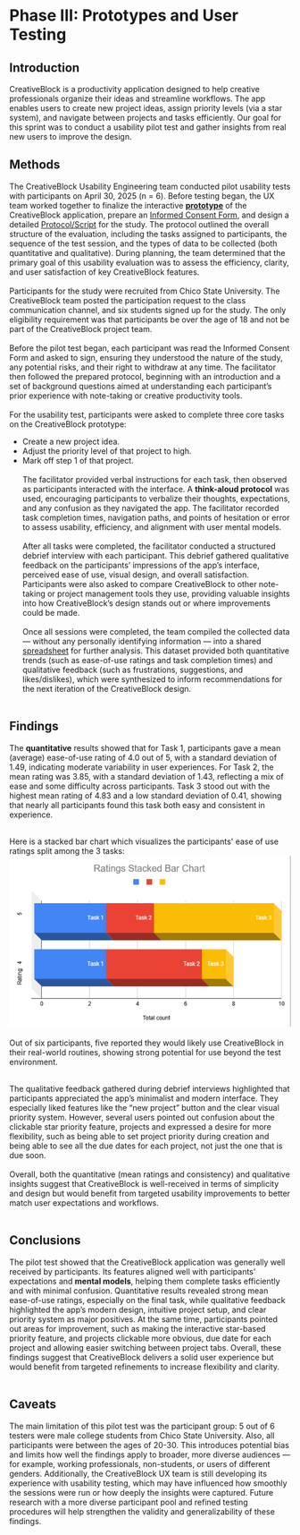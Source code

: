 # Phase III: Prototypes and User Testing

## Introduction

CreativeBlock is a productivity application designed to help creative professionals organize their ideas and streamline workflows. The app enables users to create new project ideas, assign priority levels (via a star system), and navigate between projects and tasks efficiently. Our goal for this sprint was to conduct a usability pilot test and gather insights from real new users to improve the design.

## Methods

The CreativeBlock Usability Engineering team conducted pilot usability tests with participants on April 30, 2025 (n = 6). Before testing began, the UX team worked together to finalize the interactive [**prototype**](https://acrobat.adobe.com/id/urn:aaid:sc:VA6C2:b7f0e105-3acc-4fd2-b82a-e58873120bac) of the CreativeBlock application, prepare an [Informed Consent Form](form.pdf), and design a detailed [Protocol/Script](protocol.pdf) for the study. The protocol outlined the overall structure of the evaluation, including the tasks assigned to participants, the sequence of the test session, and the types of data to be collected (both quantitative and qualitative). During planning, the team determined that the primary goal of this usability evaluation was to assess the efficiency, clarity, and user satisfaction of key CreativeBlock features.<br><br>
Participants for the study were recruited from Chico State University. The CreativeBlock team posted the participation request to the class communication channel, and six students signed up for the study. The only eligibility requirement was that participants be over the age of 18 and not be part of the CreativeBlock project team.<br><br>
Before the pilot test began, each participant was read the Informed Consent Form and asked to sign, ensuring they understood the nature of the study, any potential risks, and their right to withdraw at any time. The facilitator then followed the prepared protocol, beginning with an introduction and a set of background questions aimed at understanding each participant’s prior experience with note-taking or creative productivity tools.<br><br>
For the usability test, participants were asked to complete three core tasks on the CreativeBlock prototype:<br>
- Create a new project idea.
- Adjust the priority level of that project to high.
- Mark off step 1 of that project.
<br><br>
The facilitator provided verbal instructions for each task, then observed as participants interacted with the interface. A **think-aloud protocol** was used, encouraging participants to verbalize their thoughts, expectations, and any confusion as they navigated the app. The facilitator recorded task completion times, navigation paths, and points of hesitation or error to assess usability, efficiency, and alignment with user mental models.<br><br>
After all tasks were completed, the facilitator conducted a structured debrief interview with each participant. This debrief gathered qualitative feedback on the participants’ impressions of the app’s interface, perceived ease of use, visual design, and overall satisfaction. Participants were also asked to compare CreativeBlock to other note-taking or project management tools they use, providing valuable insights into how CreativeBlock’s design stands out or where improvements could be made.<br><br>
Once all sessions were completed, the team compiled the collected data — without any personally identifying information — into a shared [spreadsheet](results.pdf) for further analysis. This dataset provided both quantitative trends (such as ease-of-use ratings and task completion times) and qualitative feedback (such as frustrations, suggestions, and likes/dislikes), which were synthesized to inform recommendations for the next iteration of the CreativeBlock design.
<br><br>

## Findings

The **quantitative** results showed that for Task 1, participants gave a mean (average) ease-of-use rating of 4.0 out of 5, with a standard deviation of 1.49, indicating moderate variability in user experiences. For Task 2, the mean rating was 3.85, with a standard deviation of 1.43, reflecting a mix of ease and some difficulty across participants. Task 3 stood out with the highest mean rating of 4.83 and a low standard deviation of 0.41, showing that nearly all participants found this task both easy and consistent in experience.<br><br>


Here is a stacked bar chart which visualizes the participants' ease of use ratings split among the 3 tasks:
<br>
![Stacked bar chart](chart.png)<br>
<br>Out of six participants, five reported they would likely use CreativeBlock in their real-world routines, showing strong potential for use beyond the test environment.<br><br>

The qualitative feedback gathered during debrief interviews highlighted that participants appreciated the app’s minimalist and modern interface. They especially liked features like the “new project” button and the clear visual priority system. However, several users pointed out confusion about the clickable star priority feature, projects and expressed a desire for more flexibility, such as being able to set project priority during creation and being able to see all the due dates for each project, not just the one that is due soon.<br><br>
Overall, both the quantitative (mean ratings and consistency) and qualitative insights suggest that CreativeBlock is well-received in terms of simplicity and design but would benefit from targeted usability improvements to better match user expectations and workflows.
<br><br>

## Conclusions
The pilot test showed that the CreativeBlock application was generally well received by participants. Its features aligned well with participants’ expectations and **mental models**, helping them complete tasks efficiently and with minimal confusion. Quantitative results revealed strong mean ease-of-use ratings, especially on the final task, while qualitative feedback highlighted the app’s modern design, intuitive project setup, and clear priority system as major positives. At the same time, participants pointed out areas for improvement, such as making the interactive star-based priority feature, and projects clickable more obvious, due date for each project and allowing easier switching between project tabs. Overall, these findings suggest that CreativeBlock delivers a solid user experience but would benefit from targeted refinements to increase flexibility and clarity.
<br><br>

## Caveats

The main limitation of this pilot test was the participant group: 5 out of 6 testers were male college students from Chico State University. Also, all participants were between the ages of 20-30. This introduces potential bias and limits how well the findings apply to broader, more diverse audiences — for example, working professionals, non-students, or users of different genders. Additionally, the CreativeBlock UX team is still developing its experience with usability testing, which may have influenced how smoothly the sessions were run or how deeply the insights were captured. Future research with a more diverse participant pool and refined testing procedures will help strengthen the validity and generalizability of these findings.
